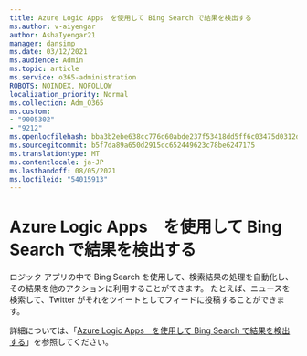 ```yaml
---
title: Azure Logic Apps　を使用して Bing Search で結果を検出する
ms.author: v-aiyengar
author: AshaIyengar21
manager: dansimp
ms.date: 03/12/2021
ms.audience: Admin
ms.topic: article
ms.service: o365-administration
ROBOTS: NOINDEX, NOFOLLOW
localization_priority: Normal
ms.collection: Adm_O365
ms.custom:
- "9005302"
- "9212"
ms.openlocfilehash: bba3b2ebe638cc776d60abde237f53418dd5ff6c03475d0312df8f647bf8c636
ms.sourcegitcommit: b5f7da89a650d2915dc652449623c78be6247175
ms.translationtype: MT
ms.contentlocale: ja-JP
ms.lasthandoff: 08/05/2021
ms.locfileid: "54015913"
---
```

# <a name="find-results-in-bing-search-by-using-azure-logic-apps"></a>Azure Logic Apps　を使用して Bing Search で結果を検出する

ロジック アプリの中で Bing Search を使用して、検索結果の処理を自動化し、その結果を他のアクションに利用することができます。 たとえば、ニュースを検索して、Twitter がそれをツイートとしてフィードに投稿することができます。

詳細については、「[Azure Logic Apps　を使用して Bing Search で結果を検出する](https://go.microsoft.com/fwlink/?linkid=2151928)」を参照してください。